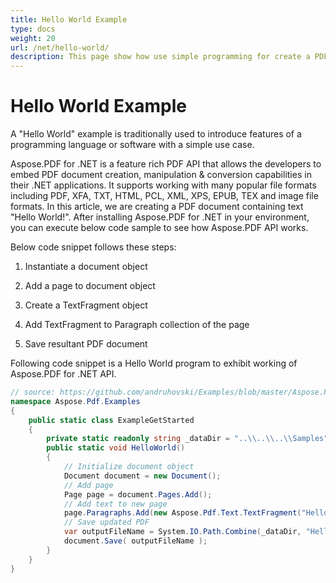 ```yaml
---
title: Hello World Example
type: docs
weight: 20
url: /net/hello-world/
description: This page show how use simple programming for create a PDF document containing text - Hello World. 
---
```

# Hello World Example

A "Hello World" example is traditionally used to introduce features of a programming language or software with a simple use case.

Aspose.PDF for .NET is a feature rich PDF API that allows the developers to embed PDF document creation, manipulation & conversion capabilities in their .NET applications. It supports working with many popular file formats including PDF, XFA, TXT, HTML, PCL, XML, XPS, EPUB, TEX and image file formats. In this article, we are creating a PDF document containing text "Hello World!". After installing Aspose.PDF for .NET in your environment, you can execute below code sample to see how Aspose.PDF API works.

Below code snippet follows these steps:

1. Instantiate a document object

1. Add a page to document object

1. Create a TextFragment object

1. Add TextFragment to Paragraph collection of the page

1. Save resultant PDF document

Following code snippet is a Hello World program to exhibit working of Aspose.PDF for .NET API.

```csharp
// source: https://github.com/andruhovski/Examples/blob/master/Aspose.Pdf.Examples/ExampleGetStarted.cs
namespace Aspose.Pdf.Examples
{
    public static class ExampleGetStarted
    {
        private static readonly string _dataDir = "..\\..\\..\\Samples";
        public static void HelloWorld()
        {
            // Initialize document object
            Document document = new Document();
            // Add page
            Page page = document.Pages.Add();
            // Add text to new page
            page.Paragraphs.Add(new Aspose.Pdf.Text.TextFragment("Hello World!"));
            // Save updated PDF
            var outputFileName = System.IO.Path.Combine(_dataDir, "HelloWorld_out.pdf");
            document.Save( outputFileName );
        }
    }
}
```
